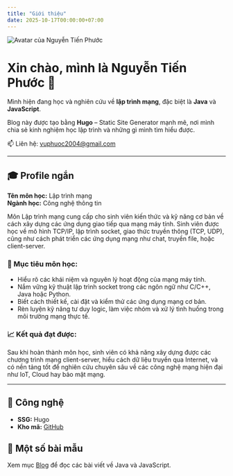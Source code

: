 ```yaml
---
title: "Giới thiệu"
date: 2025-10-17T00:00:00+07:00
---
```


<div class="about-container">

  <div class="avatar-box">
    <img src="/images/avatar.png" alt="Avatar của Nguyễn Tiến Phước" class="avatar-image">
  </div>

  <h1>Xin chào, mình là <span class="highlight">Nguyễn Tiến Phước 👋</span></h1>

  <p class="intro-text">
    Mình hiện đang học và nghiên cứu về <strong>lập trình mạng</strong>, đặc biệt là <strong>Java</strong> và <strong>JavaScript</strong>.
  </p>

  <p>
    Blog này được tạo bằng <strong>Hugo</strong> – Static Site Generator mạnh mẽ, nơi mình chia sẻ kinh nghiệm học lập trình và những gì mình tìm hiểu được.
  </p>

  <p>📫 Liên hệ: <a href="mailto:vuphuoc2004@gmail.com">vuphuoc2004@gmail.com</a></p>

  <hr>

  <h2>🎓 Profile ngắn</h2>

  <p><strong>Tên môn học:</strong> Lập trình mạng<br>
  <strong>Ngành học:</strong> Công nghệ thông tin</p>

  <p>
    Môn Lập trình mạng cung cấp cho sinh viên kiến thức và kỹ năng cơ bản về cách xây dựng các ứng dụng giao tiếp qua mạng máy tính. 
    Sinh viên được học về mô hình TCP/IP, lập trình socket, giao thức truyền thông (TCP, UDP), cũng như cách phát triển các ứng dụng mạng như chat, truyền file, hoặc client-server.
  </p>

  <h3>🎯 Mục tiêu môn học:</h3>
  <ul class="custom-list">
    <li>Hiểu rõ các khái niệm và nguyên lý hoạt động của mạng máy tính.</li>
    <li>Nắm vững kỹ thuật lập trình socket trong các ngôn ngữ như C/C++, Java hoặc Python.</li>
    <li>Biết cách thiết kế, cài đặt và kiểm thử các ứng dụng mạng cơ bản.</li>
    <li>Rèn luyện kỹ năng tư duy logic, làm việc nhóm và xử lý tình huống trong môi trường mạng thực tế.</li>
  </ul>

  <h3>📈 Kết quả đạt được:</h3>
  <p>
    Sau khi hoàn thành môn học, sinh viên có khả năng xây dựng được các chương trình mạng client-server, hiểu cách dữ liệu truyền qua Internet, 
    và có nền tảng tốt để nghiên cứu chuyên sâu về các công nghệ mạng hiện đại như IoT, Cloud hay bảo mật mạng.
  </p>

  <hr>

  <h2>🧰 Công nghệ</h2>
  <ul class="custom-list">
    <li><strong>SSG:</strong> Hugo</li>
    <li><strong>Kho mã:</strong> <a href="https://github.com/phuoc0209" target="_blank">GitHub</a></li>
  </ul>

  <h2>📝 Một số bài mẫu</h2>
  <p>Xem mục <a href="/blog/">Blog</a> để đọc các bài viết về Java và JavaScript.</p>

</div>
